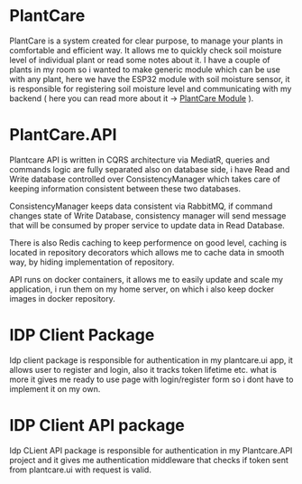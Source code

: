 # PlantCare
PlantCare is a system created for clear purpose, to manage your plants in comfortable and efficient way.
It allows me to quickly check soil moisture level of individual plant or read some notes about it.
I have a couple of plants in my room so i wanted to make generic module which can be use with any plant, here we have 
the ESP32 module with soil moisture sensor, it is responsible for registering soil moisture level and communicating with 
my backend ( here you can read more about it -> [PlantCare Module](https://github.com/ArekStasko/PlantCare_Module) ). 

# PlantCare.API 
Plantcare API is written in CQRS architecture via MediatR, queries and commands logic are fully separated also on database side, i have
Read and Write database controlled over ConsistencyManager which takes care of keeping information consistent between these two databases.

ConsistencyManager keeps data consistent via RabbitMQ, if command changes state of Write Database, consistency manager will send message that 
will be consumed by proper service to update data in Read Database. 

There is also Redis caching to keep performence on good level, caching is located in repository decorators which allows me to cache data in smooth
way, by hiding implementation of repository.

API runs on docker containers, it allows me to easily update and scale my application, i run them on my home server, on which i also keep docker images 
in docker repository.

# IDP Client Package
Idp client package is responsible for authentication in my plantcare.ui app, it allows user to register and login, also it tracks token lifetime etc. 
what is more it gives me ready to use page with login/register form so i dont have to implement it on my own.

# IDP Client API package
Idp CLient API package is responsible for authentication in my Plantcare.API project and it gives me authentication middleware that checks if token sent from
plantcare.ui with request is valid.
